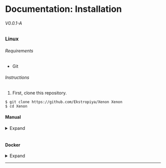 # Documentation: Installation
###### V0.0.1-A

### Linux

###### Requirements

- Git

###### Instructions

1. First, clone this repository.

```
$ git clone https://github.com/Ekstropiya/Xenon Xenon
$ cd Xenon
```

#### Manual

<details>
<summary>Expand</summary>

###### Requirements

- A PostgreSQL database.
- NodeJS and NPM.

###### Instructions

2. Create a user to run the app on.

```
# adduser xenon
Adding user `xenon' ...
Adding new group `xenon' (1003) ...
Adding new user `test' (1003) with group `xenon' ...
Creating home directory `/home/xenon' ...
Copying files from `/etc/skel' ...
New password: 
Retype new password: 
passwd: password updated successfully
Changing the user information for test
Enter the new value, or press ENTER for the default
	Full Name []: 
	Room Number []: 
	Work Phone []: 
	Home Phone []: 
	Other []: 
Is the information correct? [Y/n] Y
```

3. Move the cloned repository to the new users home directory.

```
# mv path/to/repository /home/xenon/app
```

4. Duplicate ``ormconfig.json.example``.

```
# cd /home/xenon/app
# cp ormconfig.json.example ormconfig.json
```

5. Configure ``ormconfig.json`` and ``config.js``.

###### ormconfig.json
```json
{
    "type": "postgres",
    "host": "YOUR HOSTNAME",
    "port": 5432,
    "username": "YOUR USERNAME",
    "password": "YOUR PASSWORD",
    "database": "YOUR DATABASE",
    "synchronize": true,
    "logging": false, // Enable if you want to see the statements executed.
    "entities": [
        "./**/*.entity.js"
    ]
}
```

Since we're not using Docker, uncomment the bottom ``module.exports`` and comment out the top one.
###### config.js
```javascript
// module.exports = {
//     "container": true,
//     "ssl": {
//         "use": false,
//         "cert": "",
//         "key": "",
//     },
//     "address": {
//         "range": process.env["XENON_ADDR_RANGE"],
//         "port": process.env["XENON_ADDR_PORT"],
//     },
//     "logging": {
//         "console": process.env["XENON_LOG_CONSOLE"],
//         "database": process.env["XENON_LOG_DATABASE"],
//     },
// }

// Uncomment if not using docker.
module.exports = {
    "container": false, // Don't change.
    "ssl": {
        "use": true, // Whether or not to use SSL. Change to false if you plan on using a reverse proxy.
        "cert": "ssl.cert", // Path to SSL certificate in xenon/ssl directory.
        "key": "ssl.key", // Path to SSL key in xenon/ssl directory.
    },
    "address": {
        "range": "0.0.0.0", // Which address range to listen on.
        "port": "80", // Which port to listen on.
    },
    "logging": {
        "console": true, // Whether or not to log basic request information to console.
        "database": true, // Whether or not to log all request information to the database.
    },
}
```

6. Install NPM dependencies and build project.

```
# npm install
# npm run build
```

Now all you need to do to run is:

```
# npm run start
```

and if you want to exit the terminal:

```
# npm run start &
# disown
```

7. Install systemd unit file (optional).

```
# cp ./xenon.service /etc/systemd/system
```

Now you should be able to launch Xenon from systemd:

```
# systemctl enable xenon
# systemctl start xenon
```
</details>
<br/>

#### Docker

<details>
<summary>Expand</summary>

###### Requirements

- Docker

###### Instructions

1. Set configuration options **(optional)**.

```
$ export OPTION=VALUE
```

###### Available Options

|                 Name | Type    | Description                                                     |
| -------------------: | :------ | --------------------------------------------------------------- |
|  ``LOGGING_CONSOLE`` | Boolean | Whether or not to log basic request information to the console. |
| ``LOGGING_DATABASE`` | Boolean | Whether or not to log all request information to the database.  |
|             ``PORT`` | Integer | Which port to expose the website on.                            |

3. Deploy the Docker composition.

```
$ docker-compose -f path/to/repository/docker-compose.yml
```

The app should now be exposed on ``0.0.0.0:7000`` or your configured port.
</details>

---